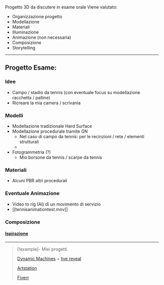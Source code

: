 
Progetto 3D da discutere in esame orale
Viene valutato: 
- Organizzazione progetto
- Modellazione
- Materiali
- Illuminazione
- Animazione (non necessaria)
- Composizione 
- Storytelling


---
## Progetto Esame: 
### Idee
- Campo / stadio da tennis (con eventuale focus su modellazione racchetta / palline)
- Ricreare la mia camera / scrivania


### Modelli 
- Modellazione tradizionale Hard Surface 
- Modellazione procedurale tramite GN 
	- Nel caso di campo da tennis: per le recinzioni / rete / elementi strutturali 
	- 
- Fotogrammetria (?)
	- Mio borsone da tennis / scarpe da tennis 

### Materiali
- Alcuni PBR altri procedurali 

### Eventuale Animazione
- Video to rig (AI) di un movimento di servizio 
- [[tennisanimationtest.mov]]
### Composizione
#### [Ispirazione](insp.pur)

---

> [!example]- Miei progetti
> 
> [Dynamic Machines](https://www.youtube.com/shorts/NmzDthbbEiI) + [live reveal](https://youtu.be/-3wFr_jk4kI?t=9060)
> 
> [Artstation](https://enrperes.artstation.com)
> 
> [Fiverr](https://fiverr.com/enrperes)



